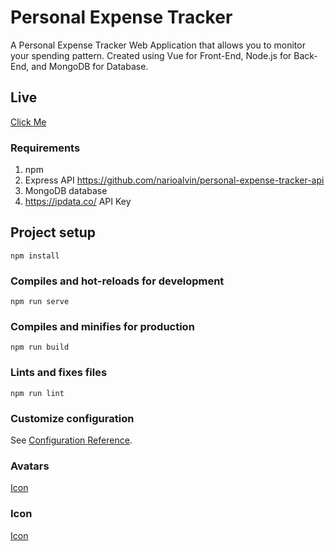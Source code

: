 # Personal Expense Tracker
A Personal Expense Tracker Web Application that allows you to monitor your spending pattern. Created using Vue for Front-End, Node.js for Back-End, and MongoDB for Database.

## Live

[Click Me](https://narioalvin.github.io/vue-personal-expense-tracker/)

### Requirements
1. npm
2. Express API https://github.com/narioalvin/personal-expense-tracker-api
3. MongoDB database
4. https://ipdata.co/ API Key

## Project setup

```
npm install
```

### Compiles and hot-reloads for development

```
npm run serve
```

### Compiles and minifies for production

```
npm run build
```

### Lints and fixes files

```
npm run lint
```

### Customize configuration

See [Configuration Reference](https://cli.vuejs.org/config/).

### Avatars
[Icon](https://www.flaticon.com/packs/avatars-with-medical-masks?word=avatar)

### Icon
[Icon](https://www.flaticon.com/free-icon/accounts_1458208?term=flat%20money%20list&page=1&position=6#)

